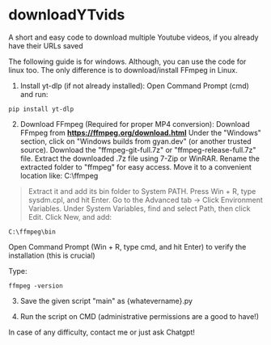 # downloadYTvids
A short and easy code to download multiple Youtube videos, if you already have their URLs saved


The following guide is for windows. Although, you can use the code for linux too. The only difference is to download/install FFmpeg in Linux. 

1. Install yt-dlp (if not already installed):
Open Command Prompt (cmd) and run:

```
pip install yt-dlp
```

2. Download FFmpeg (Required for proper MP4 conversion):
Download FFmpeg from **https://ffmpeg.org/download.html**
Under the "Windows" section, click on "Windows builds from gyan.dev" (or another trusted source).
Download the "ffmpeg-git-full.7z" or "ffmpeg-release-full.7z" file.
Extract the downloaded .7z file using 7-Zip or WinRAR.
Rename the extracted folder to "ffmpeg" for easy access.
Move it to a convenient location like: C:\ffmpeg

> Extract it and add its bin folder to System PATH.
Press Win + R, type sysdm.cpl, and hit Enter.
Go to the Advanced tab → Click Environment Variables.
Under System Variables, find and select Path, then click Edit. Click New, and add:
```
C:\ffmpeg\bin
```
Open Command Prompt (Win + R, type cmd, and hit Enter) to verify the installation (this is crucial)

Type:
```
ffmpeg -version
```

3. Save the given script "main" as {whatevername}.py

4.  Run the script on CMD (administrative permissions are a good to have!)


In case of any difficulty, contact me or just ask Chatgpt!


